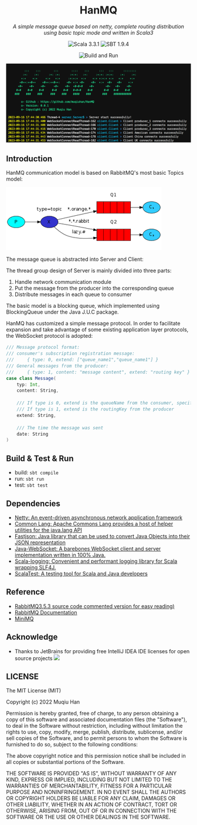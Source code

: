 <div align="center">

# HanMQ

*A simple message queue based on netty, complete routing distribution using basic topic mode and written in Scala3*

![Scala 3.3.1](https://img.shields.io/badge/Scala3.3.0-%23DC322F)
![SBT 1.9.4](https://img.shields.io/badge/SBT1.9.2-%23380D09)

![Build and Run](https://github.com/muqiuhan/HanMQ/actions/workflows/BuildAndTest.yaml/badge.svg)

<img src="./.github/demo.png">

</div>

## Introduction
HanMQ communication model is based on RabbitMQ's most basic Topics model:

![](./.github/rabbitmq-topic-mode.png)

The message queue is abstracted into Server and Client:

The thread group design of Server is mainly divided into three parts:
1. Handle network communication module
2. Put the message from the producer into the corresponding queue
3. Distribute messages in each queue to consumer

The basic model is a blocking queue, which implemented using BlockingQueue under the Java J.U.C package.

HanMQ has customized a simple message protocol. In order to facilitate expansion and take advantage of some existing application layer protocols, the WebSocket protocol is adopted:

```scala
/// Message protocol format:
/// consumer's subscription registration message:
///     { type: 0, extend: ["queue_name1","queue_name1"] }
/// General messages from the producer:
///     { type: 1, content: "message content", extend: "routing key" }
case class Message(
    typ: Int,
    content: String,

    /// If type is 0, extend is the queueName from the consumer, specifying which queue to connect to.
    /// If type is 1, extend is the routingKey from the producer
    extend: String,

    /// The time the message was sent
    date: String
)
```

## Build & Test & Run

- build: `sbt compile`
- run: `sbt run`
- test: `sbt test`

## Dependencies
- [Netty: An event-driven asynchronous network application framework](https://github.com/netty/netty)
- [Common Lang: Apache Commons Lang provides a host of helper utilities for the java.lang API](https://commons.apache.org/proper/commons-lang/)
- [Fastjson:  Java library that can be used to convert Java Objects into their JSON representation](https://github.com/alibaba/fastjson)
- [Java-WebSocket: A barebones WebSocket client and server implementation written in 100% Java.](https://github.com/TooTallNate/Java-WebSocket)
- [Scala-logging: Convenient and performant logging library for Scala wrapping SLF4J.](https://github.com/lightbend-labs/scala-logging)
- [ScalaTest: A testing tool for Scala and Java developers](https://github.com/scalatest/scalatest)

## Reference
- [RabbitMQ3.5.3 source code commented version for easy reading)](https://github.com/sky-big/RabbitMQ)
- [RabbitMQ Documentation](https://www.rabbitmq.com/documentation.html)
- [MiniMQ](https://github.com/Mr-Hades1/minimq)

## Acknowledge
- Thanks to JetBrains for providing free IntelliJ IDEA IDE licenses for open source projects
  <img src="https://resources.jetbrains.com/storage/products/company/brand/logos/jb_beam.svg" height="100px">

## LICENSE
The MIT License (MIT)

Copyright (c) 2022 Muqiu Han

Permission is hereby granted, free of charge, to any person obtaining a copy
of this software and associated documentation files (the "Software"), to deal
in the Software without restriction, including without limitation the rights
to use, copy, modify, merge, publish, distribute, sublicense, and/or sell
copies of the Software, and to permit persons to whom the Software is
furnished to do so, subject to the following conditions:

The above copyright notice and this permission notice shall be included in all
copies or substantial portions of the Software.

THE SOFTWARE IS PROVIDED "AS IS", WITHOUT WARRANTY OF ANY KIND, EXPRESS OR
IMPLIED, INCLUDING BUT NOT LIMITED TO THE WARRANTIES OF MERCHANTABILITY,
FITNESS FOR A PARTICULAR PURPOSE AND NONINFRINGEMENT. IN NO EVENT SHALL THE
AUTHORS OR COPYRIGHT HOLDERS BE LIABLE FOR ANY CLAIM, DAMAGES OR OTHER
LIABILITY, WHETHER IN AN ACTION OF CONTRACT, TORT OR OTHERWISE, ARISING FROM,
OUT OF OR IN CONNECTION WITH THE SOFTWARE OR THE USE OR OTHER DEALINGS IN THE
SOFTWARE.
